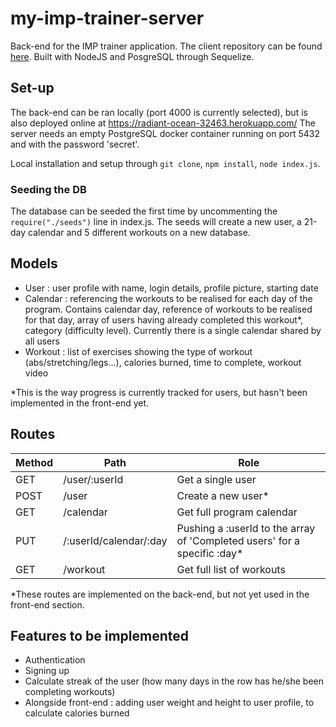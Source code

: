 # my-imp-trainer-server
Back-end for the IMP trainer application. The client repository can be found [here](https://github.com/Official-Codaisseur-Graduate/my-imp-trainer). Built with NodeJS and PosgreSQL through Sequelize.

## Set-up

The back-end can be ran locally (port 4000 is currently selected), but is also deployed online at https://radiant-ocean-32463.herokuapp.com/ 
The server needs an empty PostgreSQL docker container running on port 5432 and with the password 'secret'.

Local installation and setup through `git clone`, `npm install`, `node index.js`.

### Seeding the DB
The database can be seeded the first time by uncommenting the `require("./seeds")` line in index.js. The seeds will create a new user, a 21-day calendar and 5 different workouts on a new database.

##  Models

* User : user profile with name, login details, profile picture, starting date
* Calendar : referencing the workouts to be realised for each day of the program. Contains calendar day, reference of workouts to be realised for that day, array of users having already completed this workout*, category (difficulty level). Currently there is a single calendar shared by all users
* Workout : list of exercises showing the type of workout (abs/stretching/legs...), calories burned, time to complete, workout video

*This is the way progress is currently tracked for users, but hasn't been implemented in the front-end yet.

## Routes 

Method | Path | Role
------------ | -------------| -------------
GET | /user/:userId | Get a single user
POST | /user | Create a new user*
GET | /calendar | Get full program calendar
PUT | /:userId/calendar/:day | Pushing a :userId to the array of 'Completed users' for a specific :day*
GET | /workout | Get full list of workouts
*These routes are implemented on the back-end, but not yet used in the front-end section.

## Features to be implemented
* Authentication
* Signing up
* Calculate streak of the user (how many days in the row has he/she been completing workouts)
* Alongside front-end : adding user weight and height to user profile, to calculate calories burned
